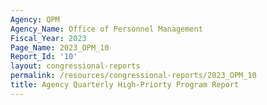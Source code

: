 ```yaml
---
Agency: OPM
Agency_Name: Office of Personnel Management
Fiscal_Year: 2023
Page_Name: 2023_OPM_10
Report_Id: '10'
layout: congressional-reports
permalink: /resources/congressional-reports/2023_OPM_10
title: Agency Quarterly High-Priorty Program Report
---
```

